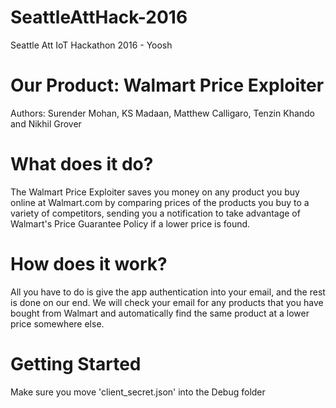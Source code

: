 # SeattleAttHack-2016
Seattle Att IoT Hackathon 2016 - Yoosh

# Our Product: Walmart Price Exploiter
Authors: Surender Mohan, KS Madaan, Matthew Calligaro, Tenzin Khando and Nikhil Grover

# What does it do?
The Walmart Price Exploiter saves you money on any product you buy online 
at Walmart.com by comparing prices of the products you buy to a variety
of competitors, sending you a notification to take advantage of 
Walmart's Price Guarantee Policy if a lower price is found.

# How does it work?
All you have to do is give the app authentication into your email, and 
the rest is done on our end. We will check your email for any products
that you have bought from Walmart and automatically find the same product
at a lower price somewhere else.

# Getting Started
Make sure you move 'client_secret.json' into the Debug folder